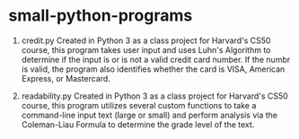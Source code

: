# small-python-programs

1) credit.py
Created in Python 3 as a class project for Harvard's CS50 course, this program takes user input and uses Luhn's Algorithm to determine if the input is or is not
a valid credit card number. If the numbr is valid, the program also identifies whether the card is VISA, American Express, or Mastercard.

2) readability.py
Created in Python 3 as a class project for Harvard's CS50 course, this program utilizes several custom functions to take a command-line input text (large or small) 
and perform analysis via the Coleman-Liau Formula to determine the grade level of the text. 
